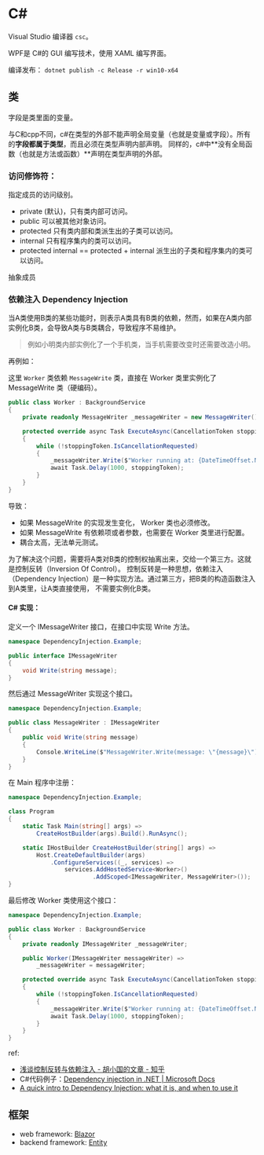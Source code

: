 # C#

Visual Studio 编译器 `csc`。

WPF是 C#的 GUI 编写技术，使用 XAML 编写界面。

编译发布： `dotnet publish -c Release -r win10-x64`

## 类

字段是类里面的变量。

与C和cpp不同，c#在类型的外部不能声明全局变量（也就是变量或字段）。所有的**字段都属于类型**，而且必须在类型声明内部声明。
同样的，c#中**没有全局函数（也就是方法或函数）**声明在类型声明的外部。

### 访问修饰符：

指定成员的访问级别。

* private (默认)，只有类内部可访问。
* public 可以被其他对象访问。
* protected 只有类内部和类派生出的子类可以访问。
* internal 只有程序集内的类可以访问。
* protected internal == protected + internal 派生出的子类和程序集内的类可以访问。

抽象成员

### 依赖注入 Dependency Injection

当A类使用B类的某些功能时，则表示A类具有B类的依赖，然而，如果在A类内部实例化B类，会导致A类与B类耦合，导致程序不易维护。

> 例如小明类内部实例化了一个手机类，当手机需要改变时还需要改造小明。

再例如：

这里 `Worker` 类依赖 `MessageWrite` 类，直接在 Worker 类里实例化了 MessageWrite 类（硬编码）。

```c#
public class Worker : BackgroundService
{
    private readonly MessageWriter _messageWriter = new MessageWriter();

    protected override async Task ExecuteAsync(CancellationToken stoppingToken)
    {
        while (!stoppingToken.IsCancellationRequested)
        {
            _messageWriter.Write($"Worker running at: {DateTimeOffset.Now}");
            await Task.Delay(1000, stoppingToken);
        }
    }
}
```

导致：

* 如果 MessageWrite 的实现发生变化， Worker 类也必须修改。
* 如果 MessageWrite 有依赖项或者参数，也需要在 Worker 类里进行配置。
* 耦合太高，无法单元测试。

为了解决这个问题，需要将A类对B类的控制权抽离出来，交给一个第三方。这就是控制反转（Inversion Of Control）。
控制反转是一种思想，依赖注入（Dependency Injection）是一种实现方法。通过第三方，把B类的构造函数注入到A类里，让A类直接使用，
不需要实例化B类。

#### C# 实现：

定义一个 IMessageWriter 接口，在接口中实现 Write 方法。

```c#
namespace DependencyInjection.Example;

public interface IMessageWriter
{
    void Write(string message);
}
```

然后通过 MessageWriter 实现这个接口。

```C#
namespace DependencyInjection.Example;

public class MessageWriter : IMessageWriter
{
    public void Write(string message)
    {
        Console.WriteLine($"MessageWriter.Write(message: \"{message}\")");
    }
}
```

在 Main 程序中注册：

```c#
namespace DependencyInjection.Example;

class Program
{
    static Task Main(string[] args) =>
        CreateHostBuilder(args).Build().RunAsync();

    static IHostBuilder CreateHostBuilder(string[] args) =>
        Host.CreateDefaultBuilder(args)
            .ConfigureServices((_, services) =>
                services.AddHostedService<Worker>()
                        .AddScoped<IMessageWriter, MessageWriter>());
}
```

最后修改 Worker 类使用这个接口：

```c#
namespace DependencyInjection.Example;

public class Worker : BackgroundService
{
    private readonly IMessageWriter _messageWriter;

    public Worker(IMessageWriter messageWriter) =>
        _messageWriter = messageWriter;

    protected override async Task ExecuteAsync(CancellationToken stoppingToken)
    {
        while (!stoppingToken.IsCancellationRequested)
        {
            _messageWriter.Write($"Worker running at: {DateTimeOffset.Now}");
            await Task.Delay(1000, stoppingToken);
        }
    }
}
```

ref:
* [浅谈控制反转与依赖注入 - 胡小国的文章 - 知乎](https://zhuanlan.zhihu.com/p/33492169)
* C#代码例子：[Dependency injection in .NET | Microsoft Docs](https://docs.microsoft.com/en-us/dotnet/core/extensions/dependency-injection)
* [A quick intro to Dependency Injection: what it is, and when to use it](https://www.freecodecamp.org/news/a-quick-intro-to-dependency-injection-what-it-is-and-when-to-use-it-7578c84fa88f/)

## 框架

* web framework: [Blazor](https://dotnet.microsoft.com/apps/aspnet/web-apps/blazor)
* backend framework: [Entity](https://docs.microsoft.com/en-us/ef/core/)